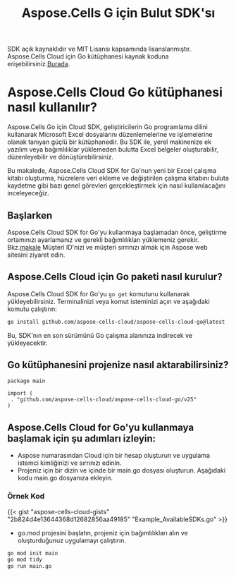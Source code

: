 ﻿---
title: Aspose.Cells G için Bulut SDK'sı
second_title: Aspose.Cells Cloud Documen
type: docs
url: /tr/available-sdks/aspose-cells-cloud-go/
description: Aspose.Cells Go için Cloud SDK, Go geliştiricileri için güçlü platformlar arası destek sağlayarak Windows, Linux veya macOS için entegrasyonunu ve kullanımını kolaylaştırır. Excel'de oluşturma, dönüştürme, birleştirme, bölme, korumalı, dahili nesne işlemleri vb. işlemleri destekler.
weight: 30
kwords: Go, Excel, Office Cloud, REST API, Grafik, Pivot Tablo, Tablo, Elektronik Tablo, PDF, CSV, Json, Markdown
---
 SDK açık kaynaklıdır ve MIT Lisansı kapsamında lisanslanmıştır. Aspose.Cells Cloud için Go kütüphanesi kaynak koduna erişebilirsiniz.[Burada](https://github.com/aspose-cells-cloud/aspose-cells-cloud-go).

# **Aspose.Cells Cloud Go kütüphanesi nasıl kullanılır?**

Aspose.Cells Go için Cloud SDK, geliştiricilerin Go programlama dilini kullanarak Microsoft Excel dosyalarını düzenlemelerine ve işlemelerine olanak tanıyan güçlü bir kütüphanedir. Bu SDK ile, yerel makinenize ek yazılım veya bağımlılıklar yüklemeden bulutta Excel belgeler oluşturabilir, düzenleyebilir ve dönüştürebilirsiniz.

Bu makalede, Aspose.Cells Cloud SDK for Go'nun yeni bir Excel çalışma kitabı oluşturma, hücrelere veri ekleme ve değiştirilen çalışma kitabını buluta kaydetme gibi bazı genel görevleri gerçekleştirmek için nasıl kullanılacağını inceleyeceğiz.

## **Başlarken**

 Aspose.Cells Cloud SDK for Go'yu kullanmaya başlamadan önce, geliştirme ortamınızı ayarlamanız ve gerekli bağımlılıkları yüklemeniz gerekir. Bkz.[makale](https://docs.aspose.cloud/cells/quickstart/) Müşteri ID'nizi ve müşteri sırrınızı almak için Aspose web sitesini ziyaret edin.

## Aspose.Cells Cloud için Go paketi nasıl kurulur?

Aspose.Cells Cloud SDK for Go'yu `go get` komutunu kullanarak yükleyebilirsiniz. Terminalinizi veya komut isteminizi açın ve aşağıdaki komutu çalıştırın:

```bash
go install github.com/aspose-cells-cloud/aspose-cells-cloud-go@latest
```

Bu, SDK'nın en son sürümünü Go çalışma alanınıza indirecek ve yükleyecektir.

## Go kütüphanesini projenize nasıl aktarabilirsiniz?

```golang
package main

import (
 . "github.com/aspose-cells-cloud/aspose-cells-cloud-go/v25"
)
```

## Aspose.Cells Cloud for Go'yu kullanmaya başlamak için şu adımları izleyin:

- Aspose numarasından Cloud için bir hesap oluşturun ve uygulama istemci kimliğinizi ve sırrınızı edinin.
- Projeniz için bir dizin ve içinde bir main.go dosyası oluşturun. Aşağıdaki kodu main.go dosyanıza ekleyin.

### **Örnek Kod**

{{< gist "aspose-cells-cloud-gists" "2b824d4e13644368d12682856aa49185" "Example_AvailableSDKs.go" >}}

- go.mod projesini başlatın, projeniz için bağımlılıkları alın ve oluşturduğunuz uygulamayı çalıştırın.

```bash
go mod init main
go mod tidy
go run main.go

```
